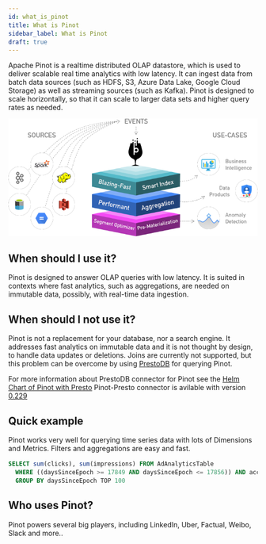 ```yaml
---
id: what_is_pinot
title: What is Pinot
sidebar_label: What is Pinot
draft: true
---
```


Apache Pinot is a realtime distributed OLAP datastore, which is used to deliver scalable real time analytics with low latency. It can ingest data from batch data sources (such as HDFS, S3, Azure Data Lake, Google Cloud Storage) as well as streaming sources (such as Kafka). Pinot is designed to scale horizontally, so that it can scale to larger data sets and higher query rates as needed.

![Pinot](../../static/img/pinot-overview.png)

## When should I use it?

Pinot is designed to answer OLAP queries with low latency. It is suited in contexts where fast analytics, such as aggregations, are needed on immutable data, possibly, with real-time data ingestion.

## When should I not use it?

Pinot is not a replacement for your database, nor a search engine. It addresses fast analytics on immutable data and it is not thought by design, to handle data updates or deletions. Joins are currently not supported, but this problem can be overcome by using [PrestoDB]((https://prestodb.io/)) for querying Pinot.

For more information about PrestoDB connector for Pinot see the [Helm Chart of Pinot with Presto](https://github.com/apache/incubator-pinot/tree/master/kubernetes/examples/helm#access-pinot-using-presto)
Pinot-Presto connector is avilable with version [0.229](https://github.com/prestodb/presto/pull/13504)

## Quick example

Pinot works very well for querying time series data with lots of Dimensions and Metrics.
Filters and aggregations are easy and fast.

```SQL
SELECT sum(clicks), sum(impressions) FROM AdAnalyticsTable
  WHERE ((daysSinceEpoch >= 17849 AND daysSinceEpoch <= 17856)) AND accountId IN (123456789)
  GROUP BY daysSinceEpoch TOP 100
```

## Who uses Pinot?

Pinot powers several big players, including LinkedIn, Uber, Factual, Weibo, Slack and more..
